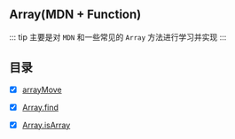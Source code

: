 ## Array(MDN + Function)

::: tip
主要是对 `MDN` 和一些常见的 `Array` 方法进行学习并实现
:::

## 目录

- [x] [arrayMove](./arrayMove/README.md)

- [x] [Array.find](./find/README.md)

- [x] [Array.isArray](./isArray/README.md)
